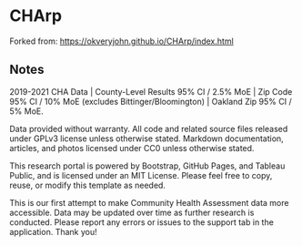 # CHArp
Forked from: https://okveryjohn.github.io/CHArp/index.html

## Notes
2019-2021 CHA Data | County-Level Results 95% CI / 2.5% MoE | Zip Code 95% CI / 10% MoE (excludes Bittinger/Bloomington) | Oakland Zip 95% CI / 5% MoE.

Data provided without warranty. All code and related source files released under GPLv3 license unless otherwise stated. Markdown documentation, articles, and photos licensed under CC0 unless otherwise stated.

This research portal is powered by Bootstrap, GitHub Pages, and Tableau Public, and is licensed under an MIT License. Please feel free to copy, reuse, or modify this template as needed.

This is our first attempt to make Community Health Assessment data more accessible. Data may be updated over time as further research is conducted. Please report any errors or issues to the support tab in the application. Thank you!
